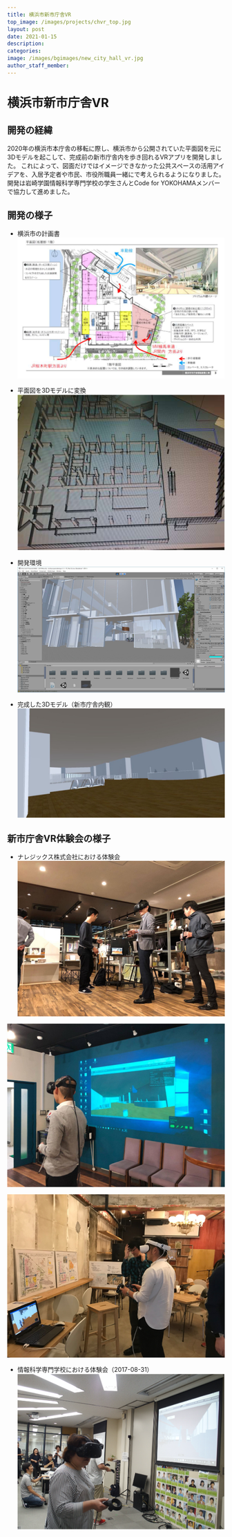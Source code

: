```yaml
---
title: 横浜市新市庁舎VR
top_image: /images/projects/chvr_top.jpg
layout: post
date: 2021-01-15
description:
categories:
image: /images/bgimages/new_city_hall_vr.jpg
author_staff_member:
---
```


# 横浜市新市庁舎VR

## 開発の経緯
2020年の横浜市本庁舎の移転に際し、横浜市から公開されていた平面図を元に3Dモデルを起こして、完成前の新市庁舎内を歩き回れるVRアプリを開発しました。
これによって、図面だけではイメージできなかった公共スペースの活用アイデアを、入居予定者や市民、市役所職員一緒にで考えられるようになりました。
開発は岩崎学園情報科学専門学校の学生さんとCode for YOKOHAMAメンバーで協力して進めました。



## 開発の様子

- 横浜市の計画書
![](/images/projects/chvr_plan.png)

- 平面図を3Dモデルに変換
![](/images/projects/chvr_cad.png)

- 開発環境
![](/images/projects/chvr_dev.jpg)

- 完成した3Dモデル（新市庁舎内観）
![](/images/projects/chvr_app.jpg)


## 新市庁舎VR体験会の様子

- ナレジックス株式会社における体験会
![](/images/projects/chvr_event_1.jpg)

![](/images/projects/chvr_event_2.jpg)

![](/images/projects/chvr_event_3.jpg)

- 情報科学専門学校における体験会（2017-08-31）
![](/images/projects/chvr_event_isc.png)
